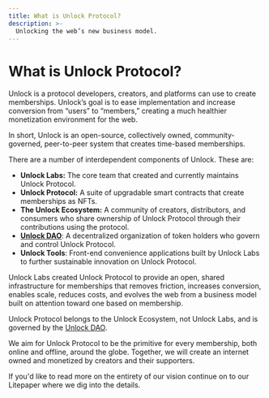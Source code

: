 ```yaml
---
title: What is Unlock Protocol?
description: >-
  Unlocking the web’s new business model.
---
```


# What is Unlock Protocol?

Unlock is a protocol developers, creators, and platforms can use to create
memberships. Unlock’s goal is to ease implementation and increase conversion
from “users” to “members,” creating a much healthier monetization environment
for the web.

In short, Unlock is an open-source, collectively owned, community-governed,
peer-to-peer system that creates time-based memberships.

There are a number of interdependent components of Unlock. These are:

- **Unlock Labs:** The core team that created and currently maintains Unlock
Protocol.
- **Unlock Protocol:** A suite of upgradable smart contracts that create
memberships as NFTs.
- **The Unlock Ecosystem:** A community of creators, distributors, and consumers
who share ownership of Unlock Protocol through their contributions using the
protocol.
- **[Unlock DAO](../governance/unlock-dao/)**: A decentralized organization of
token holders who govern and control Unlock Protocol.
- **Unlock Tools**: Front-end convenience applications built by Unlock Labs to
further sustainable innovation on Unlock Protocol.

Unlock Labs created Unlock Protocol to provide an open, shared infrastructure for
memberships that removes friction, increases conversion, enables scale, reduces
costs, and evolves the web from a business model built on attention toward one
based on membership.

Unlock Protocol belongs to the Unlock Ecosystem, not Unlock Labs, and is governed
by the [Unlock DAO](../governance/unlock-dao/).

We aim for Unlock Protocol to be the primitive for every membership, both online
and offline, around the globe. Together, we will create an internet owned and
monetized by creators and their supporters.

If you'd like to read more on the entirety of our vision continue on to our
Litepaper where we dig into the details. 
